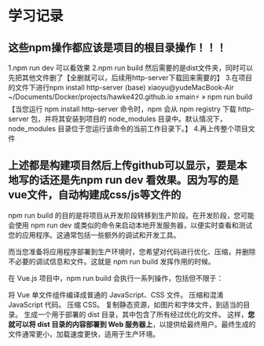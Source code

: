 # 学习记录
## 这些npm操作都应该是项目的根目录操作！！！
1.npm run dev 可以看效果
2.npm run build 然后需要的是dist文件夹，同时可以先把其他文件删了【全删就可以，后续用http-server下载回来需要的】
3.在项目的文件下进行npm install http-server
(base) xiaoyu@yudeMacBook-Air ~/Documents/Docker/projects/hawke420.github.io ±main⚡ » npm run build
【当您运行 npm install http-server 命令时，npm 会从 npm registry 下载 http-server 包，并将其安装到项目的 node_modules 目录中。默认情况下，node_modules 目录位于您运行该命令的当前工作目录下。】
4.再上传整个项目文件

## 上述都是构建项目然后上传github可以显示，要是本地写的话还是先npm run dev 看效果。因为写的是vue文件，自动构建成css/js等文件的
npm run build 的目的是将项目从开发阶段转移到生产阶段。在开发阶段，您可能会使用 npm run dev 或类似的命令来启动本地开发服务器，以便实时查看和测试您的应用程序。这通常包括一些额外的调试和开发工具。

而当您准备将应用程序部署到生产环境时，您希望对代码进行优化、压缩，并删除不必要的调试信息和文件。这就是 npm run build 发挥作用的时候。

在 Vue.js 项目中，npm run build 会执行一系列操作，包括但不限于：

将 Vue 单文件组件编译成普通的 JavaScript、CSS 文件。
压缩和混淆 JavaScript 代码。
压缩 CSS。
复制静态资源，如图片和字体文件，到适当的目录。
生成一个用于部署的 dist 目录，其中包含了所有经过优化的文件。
这样，**您就可以将 dist 目录的内容部署到 Web 服务器上**，以提供给最终用户。最终生成的文件通常更小，加载速度更快，适用于生产环境。